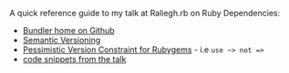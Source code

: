 A quick reference guide to my talk at Raliegh.rb on Ruby Dependencies:

* [Bundler home on Github](http://github.com/carlhuda/bundler/ "Bundler")
* [Semantic Versioning](http://semver.org/ "Semantic Versioning")
* [Pessimistic Version Constraint for Rubygems](http://docs.rubygems.org/read/chapter/16#page74 "RubyGems User Guide |  RubyGems Manuals") - i.e `use ~> not =>`
* [code snippets from the talk](http://gist.github.com/334551 "gist: 334551 -  GitHub")